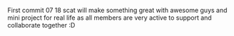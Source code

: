 First commit 07 18
scat will make something great with awesome guys
and mini project for real life
as all members are very active to support and collaborate together :D
